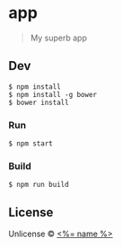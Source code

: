 # app

> My superb app


## Dev

```
$ npm install
$ npm install -g bower
$ bower install
```

### Run

```
$ npm start
```

### Build

```
$ npm run build
```


## License

Unlicense © [<%= name %>](<%= website %>)
